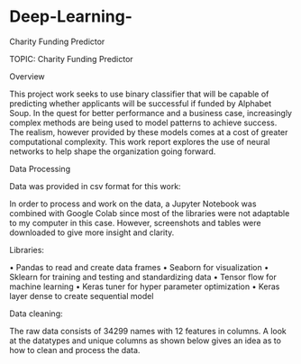 # Deep-Learning-
Charity Funding Predictor

TOPIC: Charity Funding Predictor

Overview

This project work seeks to use binary classifier that will be capable of predicting whether applicants will be successful if funded by Alphabet Soup. In the quest for better performance and a business case, increasingly complex methods are being used to model patterns to achieve success. The realism, however provided by these models comes at a cost of greater computational complexity. This work report explores the use of neural networks to help shape the organization going forward.

Data Processing

Data was provided in csv format for this work:

In order to process and work on the data, a Jupyter Notebook was combined with Google Colab since most of the libraries were not adaptable to my computer in this case. However, screenshots and tables were downloaded to give more insight and clarity.

Libraries:

•	Pandas to read and create data frames
•	Seaborn for visualization
•	Sklearn for training and testing and standardizing data
•	Tensor flow for machine learning
•	Keras tuner for hyper parameter optimization
•	Keras layer dense to create sequential model

Data cleaning:

The raw data consists of 34299 names with 12 features in columns. A look at the datatypes and unique columns as shown below gives an idea as to how to clean and process the data.
